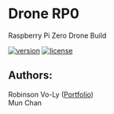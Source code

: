 # Drone RP0
Raspberry Pi Zero Drone Build

[![version](https://img.shields.io/badge/status-alpha-red.svg)](https://github.com/robinsonvoly/drone-rp0/)	[![license](https://img.shields.io/github/license/mashape/apistatus.svg?maxAge=2592000)](https://github.com/robinsonvoly/drone-rp0/blob/build/LICENSE)

## Authors:
Robinson Vo-Ly ([Portfolio](http://www.robinsonvoly.com/ "Robinson's Portfolio"))  
Mun Chan